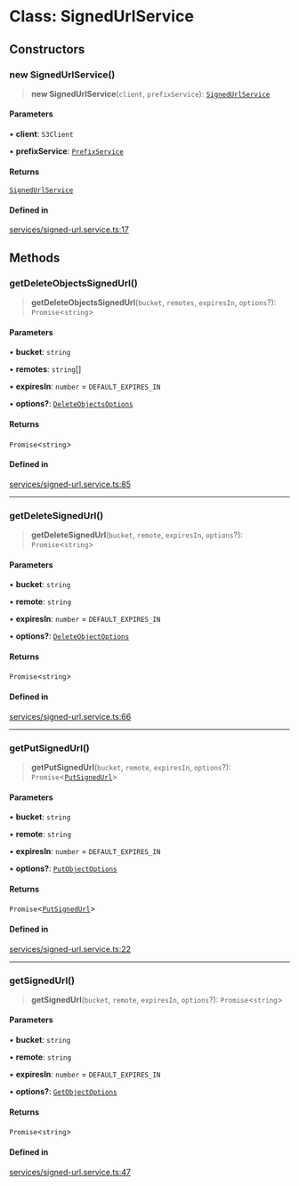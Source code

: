 # Class: SignedUrlService

## Constructors

### new SignedUrlService()

> **new SignedUrlService**(`client`, `prefixService`): [`SignedUrlService`](SignedUrlService.md)

#### Parameters

• **client**: `S3Client`

• **prefixService**: [`PrefixService`](PrefixService.md)

#### Returns

[`SignedUrlService`](SignedUrlService.md)

#### Defined in

[services/signed-url.service.ts:17](https://github.com/LabO8/nestjs-s3/blob/1543c2d00f94450144b62a41101481b695225e3d/src/services/signed-url.service.ts#L17)

## Methods

### getDeleteObjectsSignedUrl()

> **getDeleteObjectsSignedUrl**(`bucket`, `remotes`, `expiresIn`, `options`?): `Promise`\<`string`\>

#### Parameters

• **bucket**: `string`

• **remotes**: `string`[]

• **expiresIn**: `number` = `DEFAULT_EXPIRES_IN`

• **options?**: [`DeleteObjectsOptions`](../type-aliases/DeleteObjectsOptions.md)

#### Returns

`Promise`\<`string`\>

#### Defined in

[services/signed-url.service.ts:85](https://github.com/LabO8/nestjs-s3/blob/1543c2d00f94450144b62a41101481b695225e3d/src/services/signed-url.service.ts#L85)

***

### getDeleteSignedUrl()

> **getDeleteSignedUrl**(`bucket`, `remote`, `expiresIn`, `options`?): `Promise`\<`string`\>

#### Parameters

• **bucket**: `string`

• **remote**: `string`

• **expiresIn**: `number` = `DEFAULT_EXPIRES_IN`

• **options?**: [`DeleteObjectOptions`](../type-aliases/DeleteObjectOptions.md)

#### Returns

`Promise`\<`string`\>

#### Defined in

[services/signed-url.service.ts:66](https://github.com/LabO8/nestjs-s3/blob/1543c2d00f94450144b62a41101481b695225e3d/src/services/signed-url.service.ts#L66)

***

### getPutSignedUrl()

> **getPutSignedUrl**(`bucket`, `remote`, `expiresIn`, `options`?): `Promise`\<[`PutSignedUrl`](../type-aliases/PutSignedUrl.md)\>

#### Parameters

• **bucket**: `string`

• **remote**: `string`

• **expiresIn**: `number` = `DEFAULT_EXPIRES_IN`

• **options?**: [`PutObjectOptions`](../type-aliases/PutObjectOptions.md)

#### Returns

`Promise`\<[`PutSignedUrl`](../type-aliases/PutSignedUrl.md)\>

#### Defined in

[services/signed-url.service.ts:22](https://github.com/LabO8/nestjs-s3/blob/1543c2d00f94450144b62a41101481b695225e3d/src/services/signed-url.service.ts#L22)

***

### getSignedUrl()

> **getSignedUrl**(`bucket`, `remote`, `expiresIn`, `options`?): `Promise`\<`string`\>

#### Parameters

• **bucket**: `string`

• **remote**: `string`

• **expiresIn**: `number` = `DEFAULT_EXPIRES_IN`

• **options?**: [`GetObjectOptions`](../type-aliases/GetObjectOptions.md)

#### Returns

`Promise`\<`string`\>

#### Defined in

[services/signed-url.service.ts:47](https://github.com/LabO8/nestjs-s3/blob/1543c2d00f94450144b62a41101481b695225e3d/src/services/signed-url.service.ts#L47)
